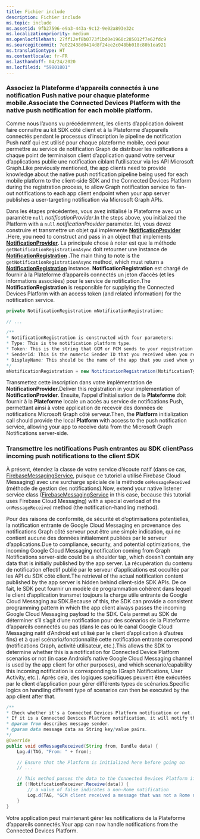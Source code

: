 ```yaml
---
title: Fichier include
description: Fichier include
ms.topic: include
ms.assetid: 9fb27596-e9a3-443a-9c12-9e02a893e32c
ms.localizationpriority: medium
ms.openlocfilehash: 27ff12ef8b0773f1bd0e1960c285012f7e62fdc9
ms.sourcegitcommit: 7e022438d0414d8f24ee2c048bb018c80b1ea921
ms.translationtype: HT
ms.contentlocale: fr-FR
ms.lasthandoff: 04/24/2020
ms.locfileid: "59801801"
---
```

### <a name="associate-the-connected-devices-platform-with-the-native-push-notification-for-each-mobile-platform"></a><span data-ttu-id="41619-103">Associez la Plateforme d’appareils connectés à une notification Push native pour chaque plateforme mobile.</span><span class="sxs-lookup"><span data-stu-id="41619-103">Associate the Connected Devices Platform with the native push notification for each mobile platform.</span></span> 

<span data-ttu-id="41619-104">Comme nous l’avons vu précédemment, les clients d’application doivent faire connaître au kit SDK côté client et à la Plateforme d’appareils connectés pendant le processus d’inscription le pipeline de notification Push natif qui est utilisé pour chaque plateforme mobile, ceci pour permettre au service de notification Graph de distribuer les notifications à chaque point de terminaison client d’application quand votre serveur d’applications publie une notification ciblant l’utilisateur via les API Microsoft Graph.</span><span class="sxs-lookup"><span data-stu-id="41619-104">Like previously mentioned, the app clients need to provide knowledge about the native push notification pipeline being used for each mobile platform to the client-side SDK and the Connected Devices Platform during the registration process, to allow Graph notification service to fan-out notifications to each app client endpoint when your app server publishes a user-targeting notification via Microsoft Graph APIs.</span></span>

<span data-ttu-id="41619-105">Dans les étapes précédentes, vous avez initialisé la Plateforme avec un paramètre `null` *notificationProvider*.</span><span class="sxs-lookup"><span data-stu-id="41619-105">In the steps above, you initialized the Platform with a `null` *notificationProvider* parameter.</span></span> <span data-ttu-id="41619-106">Ici, vous devez construire et transmettre un objet qui implémente **[NotificationProvider](https://docs.microsoft.com/java/api/com.microsoft.connecteddevices.core._notification_provider)** .</span><span class="sxs-lookup"><span data-stu-id="41619-106">Here, you need to construct and pass in an object that implements **[NotificationProvider](https://docs.microsoft.com/java/api/com.microsoft.connecteddevices.core._notification_provider)**.</span></span> <span data-ttu-id="41619-107">La principale chose à noter est que la méthode `getNotificationRegistrationAsync` doit retourner une instance de **[NotificationRegistration](https://docs.microsoft.com/java/api/com.microsoft.connecteddevices.core._notification_registration)** .</span><span class="sxs-lookup"><span data-stu-id="41619-107">The main thing to note is the `getNotificationRegistrationAsync` method, which must return a **[NotificationRegistration](https://docs.microsoft.com/java/api/com.microsoft.connecteddevices.core._notification_registration)** instance.</span></span> <span data-ttu-id="41619-108">**NotificationRegistration** est chargé de fournir à la Plateforme d’appareils connectés un jeton d’accès (et les informations associées) pour le service de notification.</span><span class="sxs-lookup"><span data-stu-id="41619-108">The **NotificationRegistration** is responsible for supplying the Connected Devices Platform with an access token (and related information) for the notification service.</span></span>

```java
private NotificationRegistration mNotificationRegistration;

// ...

/**
* NotificationRegistration is constructed with four parameters:
* Type: This is the notification platform type.
* Token: This is the string that GCM or FCM sends to your registration intent service.
* SenderId: This is the numeric Sender ID that you received when you registered your app for push notifications.
* DisplayName: This should be the name of the app that you used when you registered it on the Microsoft dev portal. 
*/
mNotificationRegistration = new NotificationRegistration(NotificationType.FCM, token, FCM_SENDER_ID, "MyAppName");
```

<span data-ttu-id="41619-109">Transmettez cette inscription dans votre implémentation de **NotificationProvider**.</span><span class="sxs-lookup"><span data-stu-id="41619-109">Deliver this registration in your implementation of **NotificationProvider**.</span></span> <span data-ttu-id="41619-110">Ensuite, l’appel d’initialisation de la **Plateforme** doit fournir à la **Plateforme** locale un accès au service de notifications Push, permettant ainsi à votre application de recevoir des données de notifications Microsoft Graph côté serveur.</span><span class="sxs-lookup"><span data-stu-id="41619-110">Then, the **Platform** initialization call should provide the local **Platform** with access to the push notification service, allowing your app to receive data from the Microsoft Graph Notifications server-side.</span></span> 

### <a name="pass-incoming-push-notifications-to-the-client-sdk"></a><span data-ttu-id="41619-111">Transmettre les notifications Push entrantes au SDK client</span><span class="sxs-lookup"><span data-stu-id="41619-111">Pass incoming push notifications to the client SDK</span></span>
<span data-ttu-id="41619-112">À présent, étendez la classe de votre service d’écoute natif (dans ce cas, [FirebaseMessagingService](https://firebase.google.com/docs/reference/android/com/google/firebase/messaging/FirebaseMessagingService), puisque ce tutoriel a utilisé Firebase Cloud Messaging) avec une surcharge spéciale de la méthode `onMessageReceived` (méthode de gestion des notifications).</span><span class="sxs-lookup"><span data-stu-id="41619-112">Now, extend your native listener service class ([FirebaseMessagingService](https://firebase.google.com/docs/reference/android/com/google/firebase/messaging/FirebaseMessagingService) in this case, because this tutorial uses Firebase Cloud Messaging) with a special overload of the `onMessageReceived` method (the notification-handling method).</span></span>

<span data-ttu-id="41619-113">Pour des raisons de conformité, de sécurité et d’optimisations potentielles, la notification entrante de Google Cloud Messaging en provenance des notifications Graph côté serveur peut être une simple indication, qui ne contient aucune des données initialement publiées par le serveur d’applications.</span><span class="sxs-lookup"><span data-stu-id="41619-113">Due to compliance, security, and potential optimizations, the incoming Google Cloud Messaging notification coming from Graph Notifications server-side could be a shoulder tap, which doesn’t contain any data that is initially published by the app server.</span></span> <span data-ttu-id="41619-114">La récupération du contenu de notification effectif publié par le serveur d’applications est occultée par les API du SDK côté client.</span><span class="sxs-lookup"><span data-stu-id="41619-114">The retrieval of the actual notification content published by the app server is hidden behind client-side SDK APIs.</span></span> <span data-ttu-id="41619-115">De ce fait, le SDK peut fournir un modèle de programmation cohérent dans lequel le client d’application transmet toujours la charge utile entrante de Google Cloud Messaging au SDK.</span><span class="sxs-lookup"><span data-stu-id="41619-115">Because of this, the SDK can provide a consistent programming pattern in which the app client always passes the incoming Google Cloud Messaging payload to the SDK.</span></span> <span data-ttu-id="41619-116">Cela permet au SDK de déterminer s’il s’agit d’une notification pour des scénarios de la Plateforme d’appareils connectés ou pas (dans le cas où le canal Google Cloud Messaging natif d’Android est utilisé par le client d’application à d’autres fins) et à quel scénario/fonctionnalité cette notification entrante correspond (notifications Graph, activité utilisateur, etc.).</span><span class="sxs-lookup"><span data-stu-id="41619-116">This allows the SDK to determine whether this is a notification for Connected Device Platform scenarios or not (in case Android’s native Google Cloud Messaging channel is used by the app client for other purposes), and which scenario/capability this incoming notification is corresponding to (Graph Notifications, User Activity, etc.).</span></span> <span data-ttu-id="41619-117">Après cela, des logiques spécifiques peuvent être exécutées par le client d’application pour gérer différents types de scénarios.</span><span class="sxs-lookup"><span data-stu-id="41619-117">Specific logics on handling different type of scenarios can then be executed by the app client after that.</span></span> 

```java
/**
* Check whether it's a Connected Devices Platform notification or not.
* If it is a Connected Devices Platform notification, it will notify the apps with the information in the notification.
* @param from describes message sender.
* @param data message data as String key/value pairs.
*/
@Override
public void onMessageReceived(String from, Bundle data) {
    Log.d(TAG, "From: " + from);

    // Ensure that the Platform is initialized here before going on
    // ...

    // This method passes the data to the Connected Devices Platform if is compatible.
    if (!NotificationReceiver.Receive(data)) {
        // a value of false indicates a non-Rome notification
        Log.d(TAG, "GCM client received a message that was not a Rome notification");
    }
}
```

<span data-ttu-id="41619-118">Votre application peut maintenant gérer les notifications de la Plateforme d’appareils connectés.</span><span class="sxs-lookup"><span data-stu-id="41619-118">Your app can now handle notifications from the Connected Devices Platform.</span></span>

